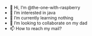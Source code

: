 - 👋 Hi, I’m @the-one-with-raspberry
- 👀 I’m interested in java
- 🌱 I’m currently learning nothing
- 💞️ I’m looking to collaborate on my dad
- 📫 How to reach my mail?

<!---
the-one-with-raspberry/the-one-with-raspberry is a ✨ special ✨ repository because its `README.md` (this file) appears on your GitHub profile.
You can click the Preview link to take a look at your changes.
--->
